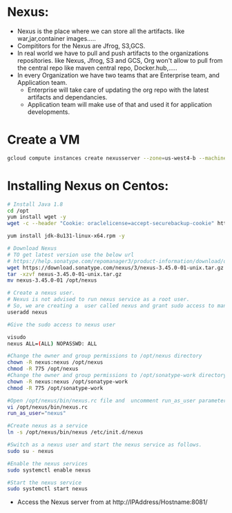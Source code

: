 # Nexus:
* Nexus is the place where we can store all the artifacts. like war,jar,container images.....
* Compititors for the Nexus are Jfrog, S3,GCS.
* In real world we have to pull and push artifacts to the organizations repositories. like Nexus, Jfrog, S3 and GCS, Org won't allow to pull from the central repo like maven central repo, Docker.hub,.....
* In every Organization we have two teams that are Enterprise team, and Application team.
  * Enterprise will take care of updating the org repo with the latest artifacts and dependancies.
  * Application team will make use of that and used it for application developments.
# Create a VM
```bash
gcloud compute instances create nexusserver --zone=us-west4-b --machine-type=e2-medium --create-disk=auto-delete=yes,boot=yes,device-name=nexus,image=projects/centos-cloud/global/images/centos-7-v20221206,mode=rw,size=20
```
# Installing Nexus on Centos:
```bash
# Install Java 1.8
cd /opt
yum install wget -y
wget -c --header "Cookie: oraclelicense=accept-securebackup-cookie" http://download.oracle.com/otn-pub/java/jdk/8u131-b11/d54c1d3a095b4ff2b6607d096fa80163/jdk-8u131-linux-x64.rpm

yum install jdk-8u131-linux-x64.rpm -y

# Download Nexus 
# TO get latest version use the below url
# https://help.sonatype.com/repomanager3/product-information/download/download-archives---repository-manager-3
wget https://download.sonatype.com/nexus/3/nexus-3.45.0-01-unix.tar.gz
tar -xzvf nexus-3.45.0-01-unix.tar.gz
mv nexus-3.45.0-01 /opt/nexus

# Create a nexus user.
# Nexus is not advised to run nexus service as a root user.
# So, we are creating a  user called nexus and grant sudo access to manage nexus services.
useradd nexus

#Give the sudo access to nexus user

visudo
nexus ALL=(ALL) NOPASSWD: ALL

#Change the owner and group permissions to /opt/nexus directory
chown -R nexus:nexus /opt/nexus
chmod -R 775 /opt/nexus
#Change the owner and group permissions to /opt/sonatype-work directory.
chown -R nexus:nexus /opt/sonatype-work
chmod -R 775 /opt/sonatype-work

#Open /opt/nexus/bin/nexus.rc file and  uncomment run_as_user parameter and set as nexus user.
vi /opt/nexus/bin/nexus.rc
run_as_user="nexus"

#Create nexus as a service
ln -s /opt/nexus/bin/nexus /etc/init.d/nexus

#Switch as a nexus user and start the nexus service as follows.
sudo su - nexus

#Enable the nexus services
sudo systemctl enable nexus

#Start the nexus service
sudo systemctl start nexus
```
* Access the Nexus server from at http://IPAddress/Hostname:8081/

